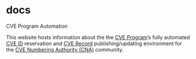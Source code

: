 # docs
CVE Program Automation

This website hosts information about the the [CVE Program](https://www.cve.org/)’s fully automated [CVE ID](https://www.cve.org/ResourcesSupport/Glossary?activeTerm=glossaryCVEID) reservation and [CVE Record](https://www.cve.org/ResourcesSupport/Glossary?activeTerm=glossaryRecord) publishing/updating environment for the [CVE Numbering Authority (CNA)](https://www.cve.org/ProgramOrganization/CNAs) community. 
